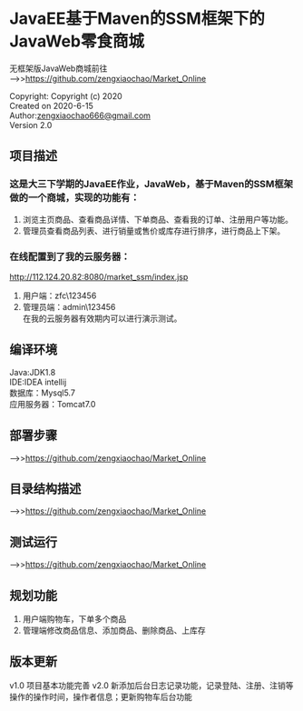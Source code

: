 # JavaEE基于Maven的SSM框架下的JavaWeb零食商城

无框架版JavaWeb商城前往  
-->>https://github.com/zengxiaochao/Market_Online


Copyright: Copyright (c) 2020   
Created on 2020-6-15  
Author:zengxiaochao666@gmail.com  
Version 2.0  

## 项目描述
### 这是大三下学期的JavaEE作业，JavaWeb，基于Maven的SSM框架做的一个商城，实现的功能有：
1. 浏览主页商品、查看商品详情、下单商品、查看我的订单、注册用户等功能。
2. 管理员查看商品列表、进行销量或售价或库存进行排序，进行商品上下架。  
### 在线配置到了我的云服务器：  
http://112.124.20.82:8080/market_ssm/index.jsp
1. 用户端：zfc\123456 
2. 管理员端：admin\123456  
在我的云服务器有效期内可以进行演示测试。

## 编译环境
Java:JDK1.8  
IDE:IDEA intellij  
数据库：Mysql5.7  
应用服务器：Tomcat7.0

## 部署步骤
-->>https://github.com/zengxiaochao/Market_Online

## 目录结构描述
-->>https://github.com/zengxiaochao/Market_Online


## 测试运行
-->>https://github.com/zengxiaochao/Market_Online

    
## 规划功能
1. 用户端购物车，下单多个商品  
2. 管理端修改商品信息、添加商品、删除商品、上库存
 



## 版本更新
v1.0 项目基本功能完善
v2.0 新添加后台日志记录功能，记录登陆、注册、注销等操作的操作时间，操作者信息；更新购物车后台功能











